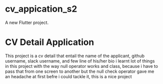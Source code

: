 # cv_appication_s2

A new Flutter project.

# CV Detail Application

This project is a cv detail that entail the name of the applicant, github username, slack username, and few line of his/her bio
i learnt lot of things in this project with the way null operator works and class, because i have to pass that from one screen to another but the null check operator gave me an headache at first befre i could tackle it, this is a nice project
